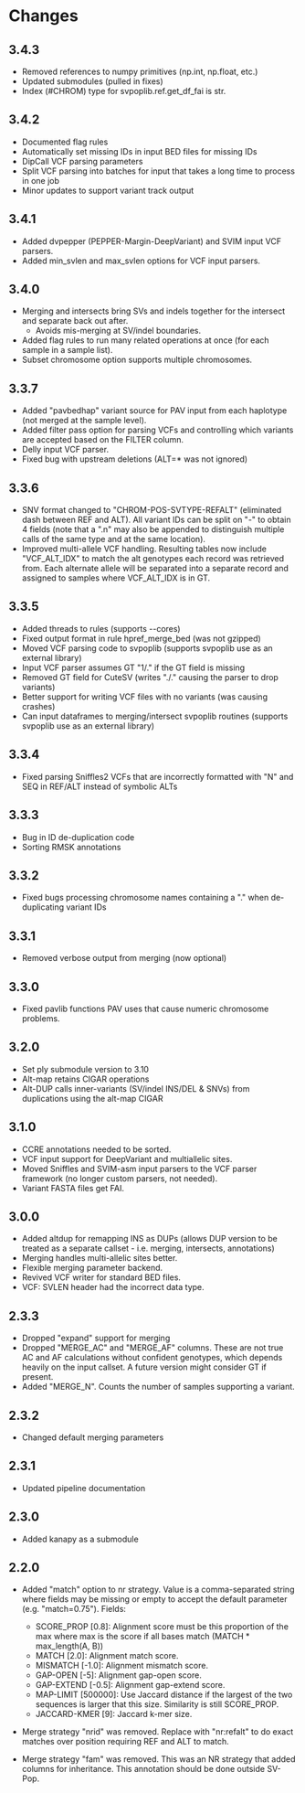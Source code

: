 # Changes

## 3.4.3
* Removed references to numpy primitives (np.int, np.float, etc.)
* Updated submodules (pulled in fixes)
* Index (#CHROM) type for svpoplib.ref.get_df_fai is str.

## 3.4.2
* Documented flag rules
* Automatically set missing IDs in input BED files for missing IDs
* DipCall VCF parsing parameters
* Split VCF parsing into batches for input that takes a long time to process in one job
* Minor updates to support variant track output

## 3.4.1
* Added dvpepper (PEPPER-Margin-DeepVariant) and SVIM input VCF parsers.
* Added min_svlen and max_svlen options for VCF input parsers.

## 3.4.0
* Merging and intersects bring SVs and indels together for the intersect and separate back out after.
  * Avoids mis-merging at SV/indel boundaries.
* Added flag rules to run many related operations at once (for each sample in a sample list).
* Subset chromosome option supports multiple chromosomes.

## 3.3.7
* Added "pavbedhap" variant source for PAV input from each haplotype (not merged at the sample level).
* Added filter pass option for parsing VCFs and controlling which variants are accepted based on the FILTER column.
* Delly input VCF parser.
* Fixed bug with upstream deletions (ALT=* was not ignored)

## 3.3.6
* SNV format changed to "CHROM-POS-SVTYPE-REFALT" (eliminated dash between REF and ALT). All variant IDs can be
  split on "-" to obtain 4 fields (note that a ".n" may also be appended to distinguish multiple calls of the same
  type and at the same location).
* Improved multi-allele VCF handling. Resulting tables now include "VCF_ALT_IDX" to match the alt genotypes each
  record was retrieved from. Each alternate allele will be separated into a separate record and assigned to samples
  where VCF_ALT_IDX is in GT.

## 3.3.5
* Added threads to rules (supports --cores)
* Fixed output format in rule hpref_merge_bed (was not gzipped)
* Moved VCF parsing code to svpoplib (supports svpoplib use as an external library)
* Input VCF parser assumes GT "1/." if the GT field is missing
* Removed GT field for CuteSV (writes "./." causing the parser to drop variants)
* Better support for writing VCF files with no variants (was causing crashes)
* Can input dataframes to merging/intersect svpoplib routines (supports svpoplib use as an external library)

## 3.3.4
* Fixed parsing Sniffles2 VCFs that are incorrectly formatted with "N" and SEQ in REF/ALT instead of symbolic ALTs 

## 3.3.3
* Bug in ID de-duplication code
* Sorting RMSK annotations

## 3.3.2
* Fixed bugs processing chromosome names containing a "." when de-duplicating variant IDs

## 3.3.1
* Removed verbose output from merging (now optional)

## 3.3.0
* Fixed pavlib functions PAV uses that cause numeric chromosome problems.

## 3.2.0
* Set ply submodule version to 3.10
* Alt-map retains CIGAR operations
* Alt-DUP calls inner-variants (SV/indel INS/DEL & SNVs) from duplications using the alt-map CIGAR

## 3.1.0
* CCRE annotations needed to be sorted.
* VCF input support for DeepVariant and multiallelic sites.
* Moved Sniffles and SVIM-asm input parsers to the VCF parser framework (no longer custom parsers, not needed).
* Variant FASTA files get FAI.

## 3.0.0
* Added altdup for remapping INS as DUPs (allows DUP version to be treated as a separate callset - i.e. merging, intersects, annotations)
* Merging handles multi-allelic sites better.
* Flexible merging parameter backend.
* Revived VCF writer for standard BED files.
* VCF: SVLEN header had the incorrect data type. 

## 2.3.3
* Dropped "expand" support for merging
* Dropped "MERGE_AC" and "MERGE_AF" columns. These are not true AC and AF calculations without confident
  genotypes, which depends heavily on the input callset. A future version might consider GT if present.
* Added "MERGE_N". Counts the number of samples supporting a variant.

## 2.3.2
* Changed default merging parameters

## 2.3.1
* Updated pipeline documentation

## 2.3.0
* Added kanapy as a submodule

## 2.2.0
* Added "match" option to nr strategy. Value is a comma-separated string where fields
  may be missing or empty to accept the default parameter (e.g. "match=0.75"). Fields:
  * SCORE_PROP [0.8]: Alignment score must be this proportion of the max where max
    is the score if all bases match (MATCH * max_length(A, B))
  * MATCH [2.0]: Alignment match score.
  * MISMATCH [-1.0]: Alignment mismatch score.
  * GAP-OPEN [-5]: Alignment gap-open score.
  * GAP-EXTEND [-0.5]: Alignment gap-extend score. 
  * MAP-LIMIT [500000]: Use Jaccard distance if the largest of the two sequences is
    larger that this size. Similarity is still SCORE_PROP.
  * JACCARD-KMER [9]: Jaccard k-mer size.

* Merge strategy "nrid" was removed. Replace with "nr:refalt" to do exact matches
  over position requiring REF and ALT to match.

* Merge strategy "fam" was removed. This was an NR strategy that added columns for
  inheritance. This annotation should be done outside SV-Pop.

